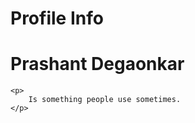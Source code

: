 # Profile Info
<div>
	<h1>Prashant Degaonkar</h1>

	<p>
		Is something people use sometimes.
	</p>

</div>